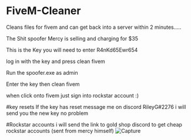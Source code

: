 # FiveM-Cleaner

Cleans files for fivem and can get back into a server within 2 minutes.....

The Shit spoofer Mercy is selling and charging for $35 

This is the Key you will need to enter R4nKd65Ewr654

log in with the key and press clean fivem 

Run the spoofer.exe as admin

Enter the key then clean fivem 

when click onto fivem just sign into rockstar account :)



#key resets
If the key has reset message me on discord RileyG#2276 i will send you the new key no problem



#Rockstar accounts
i will send the link to gold shop discord to get cheap rockstar accounts (sent from mercy himself)
![Capture](https://user-images.githubusercontent.com/100459240/187054085-1f7d2e19-61a4-445c-b5d7-4ae300f13ddb.PNG)
